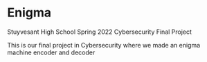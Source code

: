 # Enigma
Stuyvesant High School Spring 2022 Cybersecurity Final Project

This is our final project in Cybersecurity where we made an enigma machine encoder and decoder
